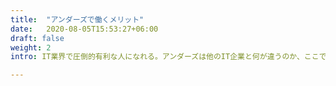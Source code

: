 ```yaml
---
title:  "アンダーズで働くメリット"
date:   2020-08-05T15:53:27+06:00
draft: false
weight: 2
intro: IT業界で圧倒的有利な人になれる。アンダーズは他のIT企業と何が違うのか、ここで働くことで、何が得られるのか。興味を持ったあなたが感じる「知りたい」に答えます.

---
```

